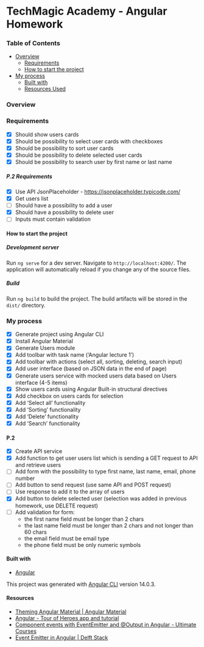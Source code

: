 # TechMagic Academy - Angular Homework

### Table of Contents

- [Overview](#overview)
  - [Requirements](#requirements)
  - [How to start the project](#how-to-start-the-project)
- [My process](#my-process)
  - [Built with](#built-with)
  - [Resources Used](#resources-used)

### Overview

### Requirements

- [x] Should show users cards
- [x] Should be possibility to select user cards with checkboxes
- [x] Should be possibility to sort user cards
- [x] Should be possibility to delete selected user cards
- [x] Should be possibility to search user by first name or last name

##### P.2 Requirements

- [x] Use API JsonPlaceholder - https://jsonplaceholder.typicode.com/
- [x] Get users list
- [ ] Should have a possibility to add a user
- [x] Should have a possibility to delete user
- [ ] Inputs must contain validation

#### How to start the project

##### Development server

Run `ng serve` for a dev server. Navigate to `http://localhost:4200/`. The application will automatically reload if you change any of the source files.

##### Build

Run `ng build` to build the project. The build artifacts will be stored in the `dist/` directory.

### My process

- [x] Generate project using Angular CLI
- [x] Install Angular Material
- [x] Generate Users module
- [x] Add toolbar with task name (‘Angular lecture 1’)
- [x] Add toolbar with actions (select all, sorting, deleting, search input)
- [x] Add user interface (based on JSON data in the end of page)
- [x] Generate users service with mocked users data based on Users interface (4-5 items)
- [x] Show users cards using Angular Built-in structural directives
- [x] Add checkbox on users cards for selection
- [x] Add ‘Select all’ functionality
- [x] Add ‘Sorting’ functionality
- [x] Add ‘Delete’ functionality
- [x] Add ‘Search’ functionality

#### P.2

- [x] Create API service
- [x] Add function to get user users list which is sending a GET request to API and retrieve users
- [ ] Add form with the possibility to type first name, last name, email, phone number
- [ ] Add button to send request (use same API and POST request)
- [ ] Use response to add it to the array of users
- [x] Add button to delete selected user (selection was added in previous homework, use DELETE request)
- [ ] Add validation for form:
  - the first name field must be longer than 2 chars
  - the last name field must be longer than 2 chars and not longer than 60 chars
  - the email field must be email type
  - the phone field must be only numeric symbols

#### Built with

- [Angular](https://angular.io/)

This project was generated with [Angular CLI](https://github.com/angular/angular-cli) version 14.0.3.

#### Resources

- [Theming Angular Material | Angular Material](https://material.angular.io/guide/theming)
- [Angular - Tour of Heroes app and tutorial](https://angular.io/tutorial)
- [Component events with EventEmitter and @Output in Angular - Ultimate Courses](https://ultimatecourses.com/blog/component-events-event-emitter-output-angular-2)
- [Event Emitter in Angular | Delft Stack](https://www.delftstack.com/howto/angular/eventemitter-in-angular/)
